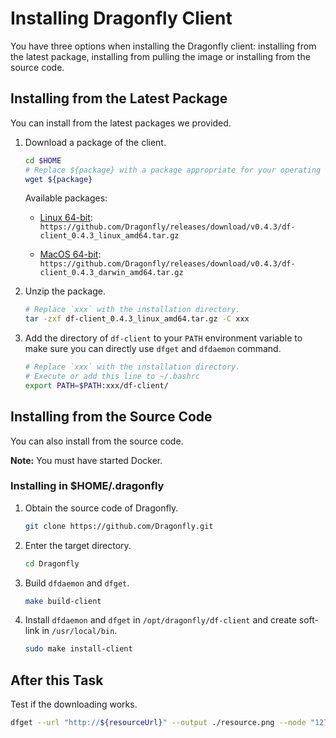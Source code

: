 # Installing Dragonfly Client

You have three options when installing the Dragonfly client: installing from the latest package, installing from pulling the image or installing from the source code.

## Installing from the Latest Package

You can install from the latest packages we provided.

1. Download a package of the client.

    ```bash
    cd $HOME
    # Replace ${package} with a package appropriate for your operating system and location
    wget ${package}
    ```

    Available packages:

    - [Linux 64-bit](https://github.com/Dragonfly/releases/download/v0.4.3/df-client_0.4.3_linux_amd64.tar.gz): `https://github.com/Dragonfly/releases/download/v0.4.3/df-client_0.4.3_linux_amd64.tar.gz`

    - [MacOS 64-bit](https://github.com/Dragonfly/releases/download/v0.4.3/df-client_0.4.3_darwin_amd64.tar.gz): `https://github.com/Dragonfly/releases/download/v0.4.3/df-client_0.4.3_darwin_amd64.tar.gz`

2. Unzip the package.

    ```bash
    # Replace `xxx` with the installation directory.
    tar -zxf df-client_0.4.3_linux_amd64.tar.gz -C xxx
    ```

3. Add the directory of `df-client` to your `PATH` environment variable to make sure you can directly use `dfget` and `dfdaemon` command.

    ```bash
    # Replace `xxx` with the installation directory.
    # Execute or add this line to ~/.bashrc
    export PATH=$PATH:xxx/df-client/
    ```

## Installing from the Source Code

You can also install from the source code.

**Note:** You must have started Docker.

### Installing in $HOME/.dragonfly

1. Obtain the source code of Dragonfly.

    ```sh
    git clone https://github.com/Dragonfly.git
    ```

2. Enter the target directory.

    ```sh
    cd Dragonfly
    ```

3. Build `dfdaemon` and `dfget`.

    ```sh
    make build-client
    ```

4. Install `dfdaemon` and `dfget` in `/opt/dragonfly/df-client` and create soft-link in `/usr/local/bin`.

    ```sh
    sudo make install-client
    ```

## After this Task

Test if the downloading works.

```sh
dfget --url "http://${resourceUrl}" --output ./resource.png --node "127.0.0.1:8002"
```
